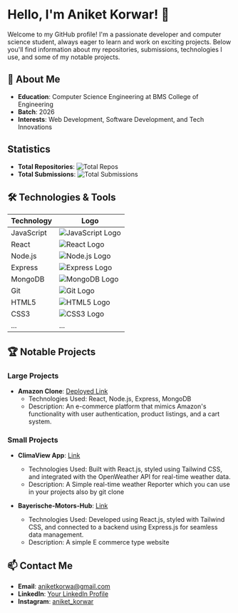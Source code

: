 # Hello, I'm Aniket Korwar! 👋

Welcome to my GitHub profile! I'm a passionate developer and computer science student, always eager to learn and work on exciting projects. Below you'll find information about my repositories, submissions, technologies I use, and some of my notable projects.

## 🚀 About Me

- **Education**: Computer Science Engineering at BMS College of Engineering
- **Batch**: 2026
- **Interests**: Web Development, Software Development, and Tech Innovations

## Statistics
- **Total Repositories**: ![Total Repos](https://img.shields.io/badge/dynamic/json?color=blue&label=Repos&query=$.public_repos&url=https://api.github.com/users/aniketh1)
- **Total Submissions**: ![Total Submissions](https://img.shields.io/badge/dynamic/json?color=green&label=Submissions&query=$.submissions&url=https://api.github.com/users/aniketh1)


## 🛠️ Technologies & Tools

| Technology | Logo |
|------------|------|
| JavaScript | ![JavaScript Logo](https://img.icons8.com/color/48/000000/javascript.png) |
| React | ![React Logo](https://img.icons8.com/color/48/000000/react-native.png) |
| Node.js | ![Node.js Logo](https://img.icons8.com/color/48/000000/nodejs.png) |
| Express | ![Express Logo](https://img.icons8.com/color/48/000000/express.png) |
| MongoDB | ![MongoDB Logo](https://img.icons8.com/color/48/000000/mongodb.png) |
| Git | ![Git Logo](https://img.icons8.com/color/48/000000/git.png) |
| HTML5 | ![HTML5 Logo](https://img.icons8.com/color/48/000000/html-5.png) |
| CSS3 | ![CSS3 Logo](https://img.icons8.com/color/48/000000/css3.png) |
| ... | ... |

## 🏆 Notable Projects

### Large Projects

- **Amazon Clone**: [Deployed Link](https://clone-2676d.web.app)
  - Technologies Used: React, Node.js, Express, MongoDB
  - Description: An e-commerce platform that mimics Amazon's functionality with user authentication, product listings, and a cart system.

### Small Projects

- **ClimaView App**: [Link](https://github.com/aniketh1/ClimaView-App)
  - Technologies Used: Built with React.js, styled using Tailwind CSS, and integrated with the OpenWeather API for real-time weather data.
  - Description: A Simple real-time weather Reporter which you can use in your projects also by git clone
  
- **Bayerische-Motors-Hub**: [Link](https://github.com/aniketh1/Bayerische-Motors-Hub)
  - Technologies Used: Developed using React.js, styled with Tailwind CSS, and connected to a backend using Express.js for seamless data management.
  - Description: A simple E commerce type website

## 📫 Contact Me

- **Email**: aniketkorwa@gmail.com
- **LinkedIn**: [Your LinkedIn Profile](https://www.linkedin.com/in/aniket-korwar-064550203/)
- **Instagram**: [aniket_korwar](https://instagram.com/aniket_korwar)
